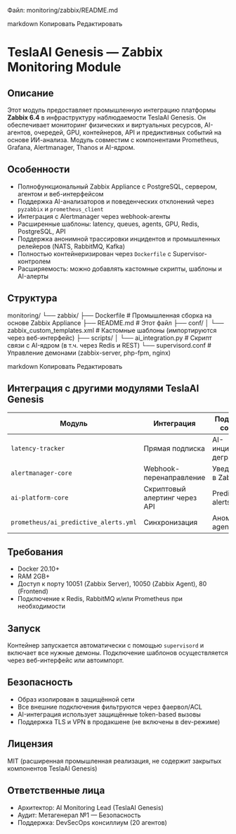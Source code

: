 Файл: monitoring/zabbix/README.md

markdown
Копировать
Редактировать
# TeslaAI Genesis — Zabbix Monitoring Module

## Описание

Этот модуль предоставляет промышленную интеграцию платформы **Zabbix 6.4** в инфраструктуру наблюдаемости TeslaAI Genesis. Он обеспечивает мониторинг физических и виртуальных ресурсов, AI-агентов, очередей, GPU, контейнеров, API и предиктивных событий на основе ИИ-анализа. Модуль совместим с компонентами Prometheus, Grafana, Alertmanager, Thanos и AI-ядром.

## Особенности

- Полнофункциональный Zabbix Appliance с PostgreSQL, сервером, агентом и веб-интерфейсом
- Поддержка AI-анализаторов и поведенческих отклонений через `pyzabbix` и `prometheus_client`
- Интеграция с Alertmanager через webhook-агенты
- Расширенные шаблоны: latency, queues, agents, GPU, Redis, PostgreSQL, API
- Поддержка анонимной трассировки инцидентов и промышленных релейеров (NATS, RabbitMQ, Kafka)
- Полностью контейнеризирован через `Dockerfile` с Supervisor-контролем
- Расширяемость: можно добавлять кастомные скрипты, шаблоны и AI-алерты

## Структура

monitoring/
└── zabbix/
├── Dockerfile # Промышленная сборка на основе Zabbix Appliance
├── README.md # Этот файл
├── conf/
│ └── zabbix_custom_templates.xml # Кастомные шаблоны (импортируются через веб-интерфейс)
├── scripts/
│ └── ai_integration.py # Скрипт связи с AI-ядром (в т.ч. через Redis и REST)
└── supervisord.conf # Управление демонами (zabbix-server, php-fpm, nginx)

markdown
Копировать
Редактировать

## Интеграция с другими модулями TeslaAI Genesis

| Модуль                   | Интеграция                   | Поддержка событий            |
|--------------------------|------------------------------|------------------------------|
| `latency-tracker`        | Прямая подписка               | AI-инциденты, деградации     |
| `alertmanager-core`      | Webhook-перенаправление       | Уведомления в Zabbix         |
| `ai-platform-core`       | Скриптовый алертинг через API | Predictive AI alerts         |
| `prometheus/ai_predictive_alerts.yml` | Синхронизация             | Аномалии, agent drift        |

## Требования

- Docker 20.10+
- RAM 2GB+
- Доступ к порту 10051 (Zabbix Server), 10050 (Zabbix Agent), 80 (Frontend)
- Подключение к Redis, RabbitMQ и/или Prometheus при необходимости

## Запуск

Контейнер запускается автоматически с помощью `supervisord` и включает все нужные демоны. Подключение шаблонов осуществляется через веб-интерфейс или автоимпорт.

## Безопасность

- Образ изолирован в защищённой сети
- Все внешние подключения фильтруются через фаервол/ACL
- AI-интеграция использует защищённые token-based вызовы
- Поддержка TLS и VPN в продакшене (не включены в dev-режиме)

## Лицензия

MIT (расширенная промышленная реализация, не содержит закрытых компонентов TeslaAI Genesis)

## Ответственные лица

- Архитектор: AI Monitoring Lead (TeslaAI Genesis)
- Аудит: Метагенерал №1 — Безопасность
- Поддержка: DevSecOps консиллиум (20 агентов)